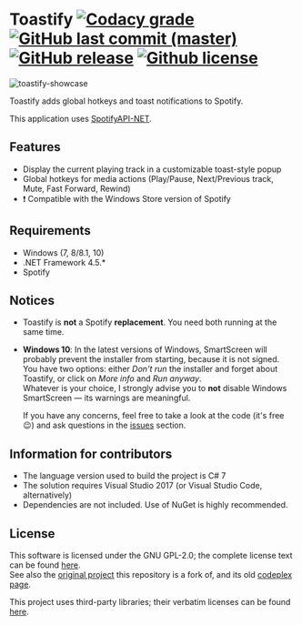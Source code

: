 Toastify
[![Codacy grade](https://img.shields.io/codacy/grade/dcbbd6b1f6cf45658a0f9232a5f35706.svg)][aleab/toastify@codacy]
[![GitHub last commit (master)](https://img.shields.io/github/last-commit/aleab/toastify/master.svg)][commits]
[![GitHub release](https://img.shields.io/github/release/aleab/toastify.svg)][release-latest]
[![Github license](https://img.shields.io/badge/license-GPL%20v2-blue.svg)][license]
========

![toastify-showcase][toastify-showcase]

Toastify adds global hotkeys and toast notifications to Spotify.

This application uses [SpotifyAPI-NET][SpotifyAPI-NET].

## Features
* Display the current playing track in a customizable toast-style popup
* Global hotkeys for media actions (Play/Pause, Next/Previous track, Mute, Fast Forward, Rewind)
* :heavy_exclamation_mark: Compatible with the Windows Store version of Spotify

## Requirements
* Windows (7, 8/8.1, 10)
* .NET Framework 4.5.*
* Spotify

## Notices
* Toastify is **not** a Spotify **replacement**. You need both running at the same time.
* **Windows 10**: In the latest versions of Windows, SmartScreen will probably prevent the installer from starting, because it is not signed.  
  You have two options: either *Don't run* the installer and forget about Toastify, or click on *More info* and *Run anyway*.  
  Whatever is your choice, I strongly advise you to **not** disable Windows SmartScreen — its warnings are meaningful.  

  If you have any concerns, feel free to take a look at the code (it's free :wink:) and ask questions in the [issues][issues] section.

## Information for contributors
* The language version used to build the project is C# 7
* The solution requires Visual Studio 2017 (or Visual Studio Code, alternatively)
* Dependencies are not included. Use of NuGet is highly recommended.

## License
This software is licensed under the GNU GPL-2.0; the complete license text can be found [here][license].  
See also the [original project](https://github.com/nachmore/toastify) this repository is a fork of, and its old [codeplex page][toastify@codeplex].

This project uses third-party libraries; their verbatim licenses can be found [here][license-3rdparty].


[//]: # (Links)

[toastify-showcase]: <https://raw.githubusercontent.com/aleab/toastify/gh-pages/images/toastify-showcase.png>
[license]: </LICENSE>
[license-3rdparty]: </LICENSE-3RD-PARTY>

[release-latest]: <https://github.com/aleab/toastify/releases/latest>
[commits]: <https://github.com/aleab/toastify/commits/master>
[issues]: <https://github.com/aleab/toastify/issues>

[aleab/toastify@codacy]: <https://www.codacy.com/app/aleab/toastify>
[SpotifyAPI-NET]: <https://github.com/JohnnyCrazy/SpotifyAPI-NET>
[toastify@codeplex]: <http://toastify.codeplex.com/>
